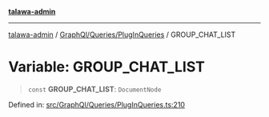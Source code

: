 [**talawa-admin**](../../../../README.md)

***

[talawa-admin](../../../../README.md) / [GraphQl/Queries/PlugInQueries](../README.md) / GROUP\_CHAT\_LIST

# Variable: GROUP\_CHAT\_LIST

> `const` **GROUP\_CHAT\_LIST**: `DocumentNode`

Defined in: [src/GraphQl/Queries/PlugInQueries.ts:210](https://github.com/bint-Eve/talawa-admin/blob/3ea1bc8148fd1f2efa92a17958ea5a5df0d9cc86/src/GraphQl/Queries/PlugInQueries.ts#L210)

